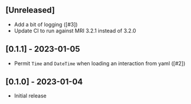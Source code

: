 ## [Unreleased]

- Add a bit of logging ([#3])
- Update CI to run against MRI 3.2.1 instead of 3.2.0

## [0.1.1] - 2023-01-05

- Permit `Time` and `DateTime` when loading an interaction from yaml ([#2])

## [0.1.0] - 2023-01-04

- Initial release
